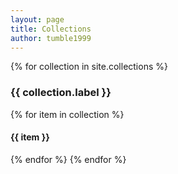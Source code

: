 ```yaml
---
layout: page
title: Collections
author: tumble1999
---
```


{% for collection in site.collections %}
### {{ collection.label }}
{% for item in collection %}
#### {{ item }}
{% endfor %}
{% endfor %}
